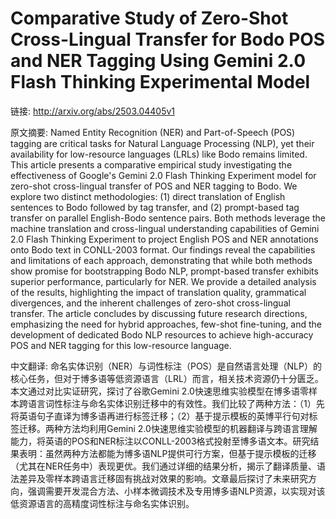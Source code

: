 # Comparative Study of Zero-Shot Cross-Lingual Transfer for Bodo POS and NER Tagging Using Gemini 2.0 Flash Thinking Experimental Model

链接: http://arxiv.org/abs/2503.04405v1

原文摘要:
Named Entity Recognition (NER) and Part-of-Speech (POS) tagging are critical
tasks for Natural Language Processing (NLP), yet their availability for
low-resource languages (LRLs) like Bodo remains limited. This article presents
a comparative empirical study investigating the effectiveness of Google's
Gemini 2.0 Flash Thinking Experiment model for zero-shot cross-lingual transfer
of POS and NER tagging to Bodo. We explore two distinct methodologies: (1)
direct translation of English sentences to Bodo followed by tag transfer, and
(2) prompt-based tag transfer on parallel English-Bodo sentence pairs. Both
methods leverage the machine translation and cross-lingual understanding
capabilities of Gemini 2.0 Flash Thinking Experiment to project English POS and
NER annotations onto Bodo text in CONLL-2003 format. Our findings reveal the
capabilities and limitations of each approach, demonstrating that while both
methods show promise for bootstrapping Bodo NLP, prompt-based transfer exhibits
superior performance, particularly for NER. We provide a detailed analysis of
the results, highlighting the impact of translation quality, grammatical
divergences, and the inherent challenges of zero-shot cross-lingual transfer.
The article concludes by discussing future research directions, emphasizing the
need for hybrid approaches, few-shot fine-tuning, and the development of
dedicated Bodo NLP resources to achieve high-accuracy POS and NER tagging for
this low-resource language.

中文翻译:
命名实体识别（NER）与词性标注（POS）是自然语言处理（NLP）的核心任务，但对于博多语等低资源语言（LRL）而言，相关技术资源仍十分匮乏。本文通过对比实证研究，探讨了谷歌Gemini 2.0快速思维实验模型在博多语零样本跨语言词性标注与命名实体识别迁移中的有效性。我们比较了两种方法：（1）先将英语句子直译为博多语再进行标签迁移；（2）基于提示模板的英博平行句对标签迁移。两种方法均利用Gemini 2.0快速思维实验模型的机器翻译与跨语言理解能力，将英语的POS和NER标注以CONLL-2003格式投射至博多语文本。研究结果表明：虽然两种方法都能为博多语NLP提供可行方案，但基于提示模板的迁移（尤其在NER任务中）表现更优。我们通过详细的结果分析，揭示了翻译质量、语法差异及零样本跨语言迁移固有挑战对效果的影响。文章最后探讨了未来研究方向，强调需要开发混合方法、小样本微调技术及专用博多语NLP资源，以实现对该低资源语言的高精度词性标注与命名实体识别。
